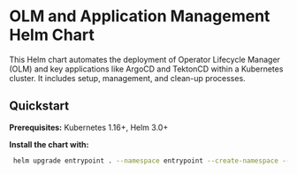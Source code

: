 # OLM and Application Management Helm Chart

This Helm chart automates the deployment of Operator Lifecycle Manager (OLM) and key applications like ArgoCD and TektonCD within a Kubernetes cluster. It includes setup, management, and clean-up processes.

## Quickstart

**Prerequisites:** Kubernetes 1.16+, Helm 3.0+

**Install the chart with:**

```bash
 helm upgrade entrypoint . --namespace entrypoint --create-namespace --wait --install
```
